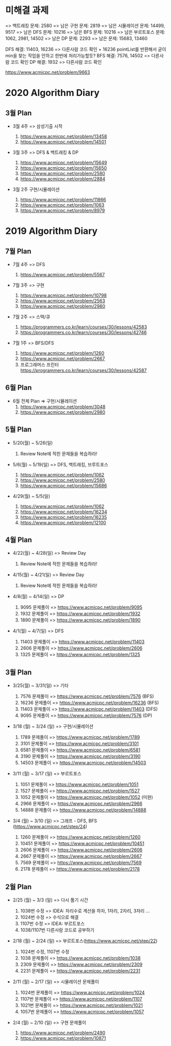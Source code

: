 # 미해결 과제
  => 백트래킹 문제: 2580
  => 남은 구현 문제: 2819
  => 남은 시뮬레이션 문제: 14499, 9517
  => 남은 DFS 문제: 10216
  => 남은 BFS 문제: 10216
  => 남은 부르트포스 문제: 1062, 2981, 14502
  => 남은 DP 문제: 2293
  => 남은 문제: 15683, 13460
  
DFS 해결: 11403, 16236 => 다른사람 코드 확인 + 16236 pointList를 반환해서 굳이 min을 찾는 작업을 안하고 한번에 처리가능할듯?
BFS 해결: 7576, 14502 => 다른사람 코드 확인
DP 해결: 1932 => 다른사람 코드 확인

https://www.acmicpc.net/problem/9663


# 2020 Algorithm Diary

## 3월 Plan

* 3월 4주 => 삼성기출 시작
  1. https://www.acmicpc.net/problem/13458
  4. https://www.acmicpc.net/problem/14501

* 3월 3주 => DFS & 백트래킹 & DP
  1. https://www.acmicpc.net/problem/15649
  2. https://www.acmicpc.net/problem/15650
  3. https://www.acmicpc.net/problem/2580
  4. https://www.acmicpc.net/problem/2884


* 3월 2주 구현/시뮬레이션
  1. https://www.acmicpc.net/problem/11866
  4. https://www.acmicpc.net/problem/1063
  4. https://www.acmicpc.net/problem/8979

# 2019 Algorithm Diary

## 7월 Plan
* 7월 4주 => DFS
    1. https://www.acmicpc.net/problem/5567

* 7월 3주 => 구현
    1. https://www.acmicpc.net/problem/10798
    2. https://www.acmicpc.net/problem/2563
    3. https://www.acmicpc.net/problem/2980

* 7월 2주 => 스택/큐
    1. https://programmers.co.kr/learn/courses/30/lessons/42583
    2. https://programmers.co.kr/learn/courses/30/lessons/42746
    
* 7월 1주 => BFS/DFS
    1. https://www.acmicpc.net/problem/1260
    2. https://www.acmicpc.net/problem/2667
    3. 프로그래머스 프린터 https://programmers.co.kr/learn/courses/30/lessons/42587


## 6월 Plan
* 6월 전체 Plan => 구현/시뮬레이션
    1. https://www.acmicpc.net/problem/3048
    2. https://www.acmicpc.net/problem/2980


## 5월 Plan
* 5/20(월) ~ 5/26(일) 
    1. Review Note에 적힌 문제들을 복습하라!

* 5/6(월) ~ 5/19(일) => DFS, 백트래킹, 브루트포스
    1. https://www.acmicpc.net/problem/1062
    2. https://www.acmicpc.net/problem/2580
    3. https://www.acmicpc.net/problem/15686

* 4/29(월) ~ 5/5(일)
    1. https://www.acmicpc.net/problem/1062
    2. https://www.acmicpc.net/problem/16234 
    3. https://www.acmicpc.net/problem/16235 
    4. https://www.acmicpc.net/problem/12100


## 4월 Plan
* 4/22(월) ~ 4/28(일) => Review Day
    1. Review Note에 적힌 문제들을 복습하라!

* 4/15(월) ~ 4/21(일) => Review Day
    1. Review Note에 적힌 문제들을 복습하라!

* 4/8(월) ~ 4/14(일) => DP
    1. 9095 문제풀이 => https://www.acmicpc.net/problem/9095
    2. 1932 문제풀이 => https://www.acmicpc.net/problem/1932
    3. 1890 문제풀이 => https://www.acmicpc.net/problem/1890

* 4/1(월) ~ 4/7(일) => DFS
    1. 11403 문제풀이 => https://www.acmicpc.net/problem/11403
    2. 2606 문제풀이 => https://www.acmicpc.net/problem/2606
    3. 1325 문제풀이 => https://www.acmicpc.net/problem/1325

## 3월 Plan
* 3/25(월) ~ 3/31(일) => 기타
    1. 7576 문제풀이 => https://www.acmicpc.net/problem/7576 (BFS)
    2. 16236 문제풀이 => https://www.acmicpc.net/problem/16236 (BFS)
    3. 11403 문제풀이 => https://www.acmicpc.net/problem/11403 (DFS)
    4. 9095 문제풀이 => https://www.acmicpc.net/problem/7576 (DP)

* 3/18 (월) ~ 3/24 (일) => 구현/시뮬레이션
    1. 1789 문제풀이 => https://www.acmicpc.net/problem/1789
    2. 3101 문제풀이 => https://www.acmicpc.net/problem/3101
    3. 6581 문제풀이 => https://www.acmicpc.net/problem/6581
    4. 3190 문제풀이 => https://www.acmicpc.net/problem/3190
    5. 14503 문제풀이 => https://www.acmicpc.net/problem/14503

* 3/11 (월) ~ 3/17 (일) => 부르트포스
    1. 1051 문제풀이 => https://www.acmicpc.net/problem/1051
    2. 1527 문제풀이 => https://www.acmicpc.net/problem/1527
    3. 1052 문제풀이 => https://www.acmicpc.net/problem/1052 (미완)
    4. 2966 문제풀이 => https://www.acmicpc.net/problem/2966
    5. 14888 문제풀이 => https://www.acmicpc.net/problem/14888

* 3/4 (월) ~ 3/10 (일) => 그래프 - DFS, BFS (https://www.acmicpc.net/step/24)
    1. 1260 문제풀이 => https://www.acmicpc.net/problem/1260
    2. 10451 문제풀이 => https://www.acmicpc.net/problem/10451
    3. 2606 문제풀이 => https://www.acmicpc.net/problem/2606
    4. 2667 문제풀이 => https://www.acmicpc.net/problem/2667
    5. 7569 문제풀이 => https://www.acmicpc.net/problem/7569
    6. 2178 문제풀이 => https://www.acmicpc.net/problem/2178
 
## 2월 Plan
* 2/25 (월) ~ 3/3 (일) => 다시 풀기 시간
    1. 1038번 수정 => IDEA: 자리수로 계산을 하자, 1자리, 2자리, 3자리 ...
    2. 1024번 수정 => 수식으로 해결
    3. 1107번 수정 => IDEA: 부르트포스
    4. 1038/1107번 다른사람 코드로 공부하기
  
* 2/18 (월) ~ 2/24 (일) => 부르트포스(https://www.acmicpc.net/step/22)
    1. 1024번 수정, 1107번 수정
    2. 1038 문제풀이 => https://www.acmicpc.net/problem/1038
    3. 2309 문제풀이 => https://www.acmicpc.net/problem/2309
    4. 2231 문제풀이 => https://www.acmicpc.net/problem/2231
  
* 2/11 (월) ~ 2/17 (일) => 시뮬레이션 문제풀이
    1. 1024번 문제풀이 => https://www.acmicpc.net/problem/1024
    2. 1107번 문제풀이 => https://www.acmicpc.net/problem/1107
    3. 1021번 문제풀이 => https://www.acmicpc.net/problem/1021
    4. 1057번 문제풀이 => https://www.acmicpc.net/problem/1057
 
 * 2/4 (월) ~ 2/10 (일) => 구현 문제풀이
    1. https://www.acmicpc.net/problem/2490
    2. https://www.acmicpc.net/problem/10871